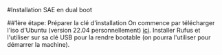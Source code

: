 #Installation SAE en dual boot

##1ère étape: Préparer la clé d'installation
On commence par télécharger l'iso d'Ubuntu (version 22.04 personnellement) [ici](https://lecrabeinfo.net/installer-ubuntu-22-04-lts-en-dual-boot-avec-windows.html).
Installer Rufus et l'utiliser sur sa clé USB pour la rendre bootable (on pourra l'utiliser pour démarrer la machine).


